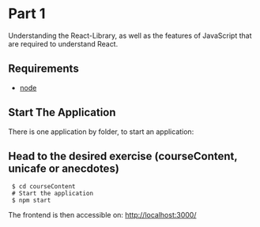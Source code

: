 # Part 1

Understanding the React-Library, as well as the features of JavaScript that are required to understand React.

## Requirements
- [node](https://nodejs.org/en/download)

## Start The Application
There is one application by folder, to start an application:

## Head to the desired exercise (courseContent, unicafe or anecdotes)
```
 $ cd courseContent
 # Start the application
 $ npm start
 ```

The frontend is then accessible on: [http://localhost:3000/](http://localhost:3000)
